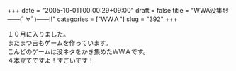 +++
date = "2005-10-01T00:00:29+09:00"
draft = false
title = "WWA没集ｷﾀ――(ﾟ∀ﾟ)――!!"
categories = ["ＷＷＡ"]
slug = "392"
+++

<div>１０月に入りました。</div>
<div>またまつ吉もゲームを作っています。</div>
<div>こんどのゲームは没ネタをかき集めたＷＷＡです。</div>
<div>４本立てですよ！すごいです！</div>
